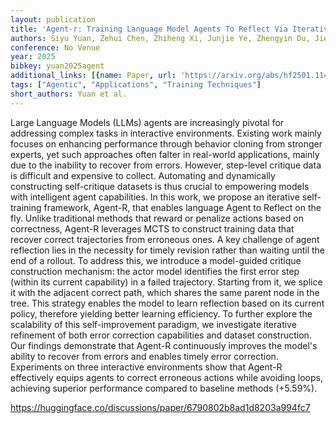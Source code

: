 ```yaml
---
layout: publication
title: 'Agent-r: Training Language Model Agents To Reflect Via Iterative Self-training'
authors: Siyu Yuan, Zehui Chen, Zhiheng Xi, Junjie Ye, Zhengyin Du, Jiecao Chen
conference: No Venue
year: 2025
bibkey: yuan2025agent
additional_links: [{name: Paper, url: 'https://arxiv.org/abs/hf2501.11425'}]
tags: ["Agentic", "Applications", "Training Techniques"]
short_authors: Yuan et al.
---
```

Large Language Models (LLMs) agents are increasingly pivotal for addressing complex tasks in interactive environments. Existing work mainly focuses on enhancing performance through behavior cloning from stronger experts, yet such approaches often falter in real-world applications, mainly due to the inability to recover from errors. However, step-level critique data is difficult and expensive to collect. Automating and dynamically constructing self-critique datasets is thus crucial to empowering models with intelligent agent capabilities. In this work, we propose an iterative self-training framework, Agent-R, that enables language Agent to Reflect on the fly. Unlike traditional methods that reward or penalize actions based on correctness, Agent-R leverages MCTS to construct training data that recover correct trajectories from erroneous ones. A key challenge of agent reflection lies in the necessity for timely revision rather than waiting until the end of a rollout. To address this, we introduce a model-guided critique construction mechanism: the actor model identifies the first error step (within its current capability) in a failed trajectory. Starting from it, we splice it with the adjacent correct path, which shares the same parent node in the tree. This strategy enables the model to learn reflection based on its current policy, therefore yielding better learning efficiency. To further explore the scalability of this self-improvement paradigm, we investigate iterative refinement of both error correction capabilities and dataset construction. Our findings demonstrate that Agent-R continuously improves the model's ability to recover from errors and enables timely error correction. Experiments on three interactive environments show that Agent-R effectively equips agents to correct erroneous actions while avoiding loops, achieving superior performance compared to baseline methods (+5.59%).

https://huggingface.co/discussions/paper/6790802b8ad1d8203a994fc7